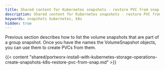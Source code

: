 ```yaml
---
title: Shared content for Kubernetes snapshots - restore PVC from snap
description: Shared content for Kubernetes snapshots - restore PVC from snap
keywords: snapshots kubernetes, k8s
hidden: true
---
```


Previous section describes how to list the volume snapshots that are part of a group snapshot. Once you have the names the VolumeSnapshot objects, you can use them to create PVCs from them.

{{< content "shared/portworx-install-with-kubernetes-storage-operations-create-snapshots-k8s-restore-pvc-from-snap.md" >}}

